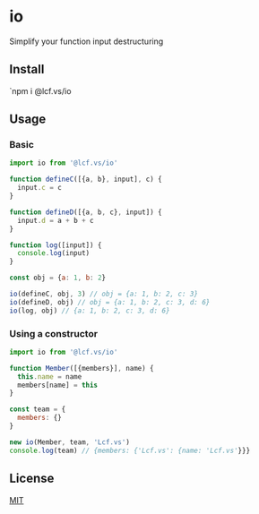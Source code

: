 # <a name="reference">io</a>

Simplify your function input destructuring

## <a name="install">Install</a>

`npm i @lcf.vs/io

## <a name="usage">Usage</a>

### <a name="basic">Basic</a>

```js
import io from '@lcf.vs/io'

function defineC([{a, b}, input], c) {
  input.c = c
}

function defineD([{a, b, c}, input]) {
  input.d = a + b + c
}

function log([input]) {
  console.log(input)
}

const obj = {a: 1, b: 2}

io(defineC, obj, 3) // obj = {a: 1, b: 2, c: 3}
io(defineD, obj) // obj = {a: 1, b: 2, c: 3, d: 6}
io(log, obj) // {a: 1, b: 2, c: 3, d: 6}
```

### <a name="using-a-constructor">Using a constructor</a>

```js
import io from '@lcf.vs/io'

function Member([{members}], name) {
  this.name = name
  members[name] = this
}

const team = {
  members: {}
}

new io(Member, team, 'Lcf.vs')
console.log(team) // {members: {'Lcf.vs': {name: 'Lcf.vs'}}}
```

## <a name="license">License</a>

[MIT](https://github.com/Lcfvs/io/blob/master/licence.md)

